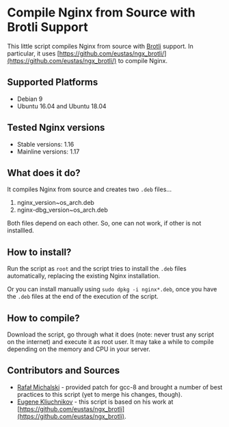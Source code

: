 # Compile Nginx from Source with Brotli Support

This little script compiles Nginx from source with [Brotli](https://opensource.googleblog.com/2015/09/introducing-brotli-new-compression.html) support. In particular, it uses [https://github.com/eustas/ngx_brotli/](https://github.com/eustas/ngx_brotli/) to compile Nginx.

## Supported Platforms

- Debian 9
- Ubuntu 16.04 and Ubuntu 18.04

## Tested Nginx versions

- Stable versions: 1.16
- Mainline versions: 1.17

## What does it do?

It compiles Nginx from source and creates two `.deb` files...

1. nginx_version~os_arch.deb
2. nginx-dbg_version~os_arch.deb

Both files depend on each other. So, one can not work, if other is not installled.

## How to install?

Run the script as `root` and the script tries to install the `.deb` files automatically, replacing the existing Nginx installation. 

Or you can install manually using `sudo dpkg -i nginx*.deb`, once you have the `.deb` files at the end of the execution of the script.

## How to compile?

Download the script, go through what it does (note: never trust any script on the internet) and execute it as root user. It may take a while to compile depending on the memory and CPU in your server.

## Contributors and Sources

* [Rafał Michalski](https://github.com/PLumowina) - provided patch for gcc-8 and brought a number of best practices to this script (yet to merge his changes, though).
* [Eugene Kliuchnikov](https://github.com/eustas) - this script is based on his work at [https://github.com/eustas/ngx_brotli](https://github.com/eustas/ngx_brotli).
